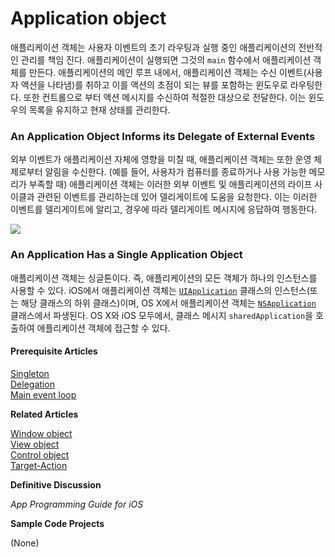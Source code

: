 # Application object

애플리케이션 객체는 사용자 이벤트의 초기 라우팅과 실행 중인 애플리케이션의 전반적인 관리를 책임 진다. 애플리케이션이 실행되면 그것의 `main` 함수에서 애플리케이션 객체를 만든다. 애플리케이션의 메인 루프 내에서, 애플리케이션 객체는 수신 이벤트\(사용자 액션을 나타냄\)를 취하고 이를 액션의 초점이 되는 뷰를 포함하는 윈도우로 라우팅한다. 또한 컨트롤으로 부터 액션 메시지를 수신하여 적절한 대상으로 전달한다. 이는 윈도우의 목록을 유지하고 현재 상태를 관리한다.

### An Application Object Informs its Delegate of External Events

외부 이벤트가 애플리케이션 자체에 영향을 미칠 때, 애플리케이션 객체는 또한 운영 체제로부터 알림을 수신한다. \(예를 들어, 사용자가 컴퓨터를 종료하거나 사용 가능한 메모리가 부족할 때\) 애플리케이션 객체는 이러한 외부 이벤트 및 애플리케이션의 라이프 사이클과 관련된 이벤트를 관리하는데 있어 델리게이트에 도움을 요청한다. 이는 이러한 이벤트를 델리게이트에 알리고, 경우에 따라 델리게이트 메시지에 응답하여 행동한다.

![](../../.gitbook/assets/application_object.jpg)

### An Application Has a Single Application Object

애플리케이션 객체는 싱글톤이다. 즉, 애플리케이션의 모든 객체가 하나의 인스턴스를 사용할 수 있다. iOS에서 애플리케이션 객체는 [`UIApplication`](https://developer.apple.com/documentation/uikit/uiapplication) 클래스의 인스턴스\(또는 해당 클래스의 하위 클래스\)이며, OS X에서 애플리케이션 객체는 [`NSApplication`](https://developer.apple.com/documentation/appkit/nsapplication) 클래스에서 파생된다. OS X와 iOS 모두에서, 클래스 메시지 `sharedApplication`을 호출하여 애플리케이션 객체에 접근할 수 있다.

#### Prerequisite Articles

[Singleton](https://developer.apple.com/library/archive/documentation/General/Conceptual/DevPedia-CocoaCore/Singleton.html#//apple_ref/doc/uid/TP40008195-CH49)  
[Delegation](https://developer.apple.com/library/archive/documentation/General/Conceptual/DevPedia-CocoaCore/Delegation.html#//apple_ref/doc/uid/TP40008195-CH14)  
[Main event loop](https://developer.apple.com/library/archive/documentation/General/Conceptual/Devpedia-CocoaApp/MainEventLoop.html#//apple_ref/doc/uid/TP40009071-CH18-SW1)

**Related Articles**

[Window object](https://developer.apple.com/library/archive/documentation/General/Conceptual/Devpedia-CocoaApp/Window.html#//apple_ref/doc/uid/TP40009071-CH6-SW1)  
[View object](https://developer.apple.com/library/archive/documentation/General/Conceptual/Devpedia-CocoaApp/ViewObject.html#//apple_ref/doc/uid/TP40009071-CH5-SW1)  
[Control object](https://developer.apple.com/library/archive/documentation/General/Conceptual/Devpedia-CocoaApp/Control.html#//apple_ref/doc/uid/TP40009071-CH7-SW1)  
[Target-Action](https://developer.apple.com/library/archive/documentation/General/Conceptual/Devpedia-CocoaApp/TargetAction.html#//apple_ref/doc/uid/TP40009071-CH3-SW1)

**Definitive Discussion**

_App Programming Guide for iOS_

**Sample Code Projects**

\(None\)


